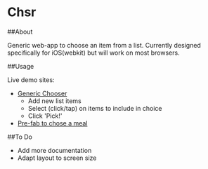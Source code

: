 Chsr
====

##About

Generic web-app to choose an item from a list. Currently designed specifically for iOS(webkit) but
will work on most browsers.

##Usage

Live demo sites:
* [Generic Chooser](http://jameskvwhite.com/projects/chooser/)
  * Add new list items
  * Select (click/tap) on items to include in choice
  * Click 'Pick!'
* [Pre-fab to chose a meal](http://jameskvwhite.com/projects/dinner/)

##To Do

* Add more documentation
* Adapt layout to screen size